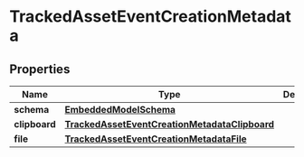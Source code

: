 
# TrackedAssetEventCreationMetadata

## Properties
Name | Type | Description | Notes
------------ | ------------- | ------------- | -------------
**schema** | [**EmbeddedModelSchema**](EmbeddedModelSchema.md) |  |  [optional]
**clipboard** | [**TrackedAssetEventCreationMetadataClipboard**](TrackedAssetEventCreationMetadataClipboard.md) |  |  [optional]
**file** | [**TrackedAssetEventCreationMetadataFile**](TrackedAssetEventCreationMetadataFile.md) |  |  [optional]



